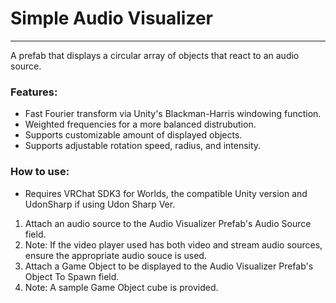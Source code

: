 # Simple Audio Visualizer

---

A prefab that displays a circular array of objects that react to an audio source.

### Features:

- Fast Fourier transform via Unity's Blackman-Harris windowing function.
- Weighted frequencies for a more balanced distrubution.
- Supports customizable amount of displayed objects.
- Supports adjustable rotation speed, radius, and intensity.

### How to use:

-   Requires VRChat SDK3 for Worlds, the compatible Unity version and UdonSharp if using Udon Sharp Ver.
1.  Attach an audio source to the Audio Visualizer Prefab's Audio Source field.
2.  Note: If the video player used has both video and stream audio sources, ensure the appropriate audio souce is used.
3.  Attach a Game Object to be displayed to the Audio Visualizer Prefab's Object To Spawn field.
4.  Note: A sample Game Object cube is provided.
